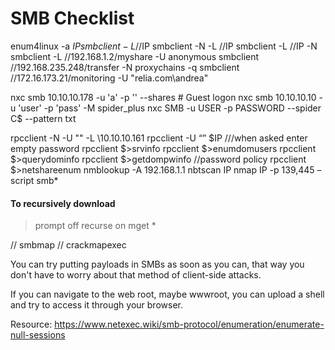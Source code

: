 # SMB Checklist

enum4linux -a $IP
smbclient -L //$IP
smbclient -N -L //IP
smbclient -L //IP -N
smbclient -L //192.168.1.2/myshare -U anonymous
smbclient //192.168.235.248/transfer -N
proxychains -q smbclient //172.16.173.21/monitoring -U "relia.com\andrea"

nxc smb 10.10.10.178 -u 'a' -p '' --shares # Guest logon
nxc smb 10.10.10.10 -u 'user' -p 'pass' -M spider_plus
nxc SMB <IP> -u USER -p PASSWORD --spider C\$ --pattern txt

rpcclient -N -U "" -L \\10.10.10.161
rpcclient -U “” $IP ///when asked enter empty password
rpcclient $>srvinfo
rpcclient $>enumdomusers
rpcclient $>querydominfo
rpcclient $>getdompwinfo   //password policy
rpcclient $>netshareenum
nmblookup -A 192.168.1.1
nbtscan IP
nmap IP -p 139,445 –script smb*

#### To recursively download

> prompt off
> recurse on
> mget *

// smbmap
// crackmapexec

You can try putting payloads in SMBs as soon as you can, that way you don't have to worry about that method of client-side attacks.

If you can navigate to the web root, maybe wwwroot, you can upload a shell and try to access it through your browser.

Resource: https://www.netexec.wiki/smb-protocol/enumeration/enumerate-null-sessions
